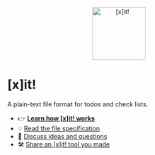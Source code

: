 <p align="center">
<img src="https://xit.jotaen.net/logo.png" height="120" alt="[x]it!" />
</p>

# [x]it!

A plain-text file format for todos and check lists.

- 👉 [**Learn how [x]it! works**](https://xit.jotaen.net)
- 💡 [Read the file specification](Specification.md)
- 💬 [Discuss ideas and questions](https://github.com/jotaen/xit/discussions)
- 🛠 [Share an [x]it! tool you made](https://github.com/jotaen/xit/discussions/new?category=show-tell)
